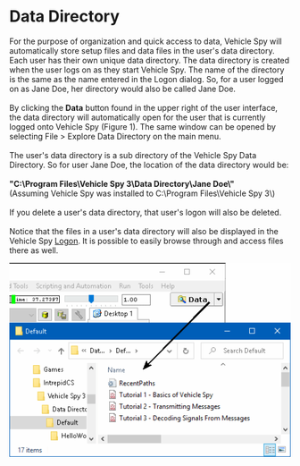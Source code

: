# Data Directory

For the purpose of organization and quick access to data, Vehicle Spy will automatically store setup files and data files in the user's data directory. Each user has their own unique data directory. The data directory is created when the user logs on as they start Vehicle Spy. The name of the directory is the same as the name entered in the Logon dialog. So, for a user logged on as Jane Doe, her directory would also be called Jane Doe.\
\
By clicking the **Data** button found in the upper right of the user interface, the data directory will automatically open for the user that is currently logged onto Vehicle Spy (Figure 1). The same window can be opened by selecting File > Explore Data Directory on the main menu.\
\
The user's data directory is a sub directory of the Vehicle Spy Data Directory. So for user Jane Doe, the location of the data directory would be:\
\
**"C:\Program Files\Vehicle Spy 3\Data Directory\Jane Doe\\"**\
(Assuming Vehicle Spy was installed to C:\Program Files\Vehicle Spy 3\\)\
\
If you delete a user's data directory, that user's logon will also be deleted.\
\
Notice that the files in a user's data directory will also be displayed in the Vehicle Spy [Logon](the-logon-screen.md). It is possible to easily browse through and access files there as well.

![Figure 1: The Data Directory is the default place for a user's setup and data files.](../../.gitbook/assets/spydatadirectory.gif)
